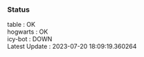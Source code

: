 ### Status


table : OK  
hogwarts : OK  
icy-bot : DOWN  
Latest Update : 2023-07-20 18:09:19.360264
